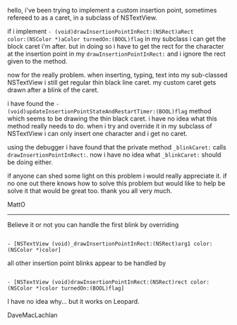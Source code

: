 

hello, i've been trying to implement a custom insertion point, sometimes refereed to as a caret, in a subclass of NSTextView. 

if i implement <code>- (void)drawInsertionPointInRect:(NSRect)aRect color:(NSColor *)aColor turnedOn:(BOOL)flag</code> in my subclass i can get the block caret i'm after. but in doing so i have to get the rect for the character at the insertion point in my <code>drawInsertionPointInRect:</code> and i ignore the rect given to the method.

now for the really problem. when inserting, typing, text into my sub-classed NSTextView i still get regular thin black line caret. my custom caret gets drawn after a blink of the caret.

i have found the <code>- (void)updateInsertionPointStateAndRestartTimer:(BOOL)flag</code> method which seems to be drawing the thin black caret. i have no idea what this method really needs to do. when i try and override it in my subclass of NSTextView i can only insert one character and i get no caret.

using the debugger i have found that the private method <code>_blinkCaret:</code> calls <code>drawInsertionPointInRect:</code>. now i have no idea what <code>_blinkCaret:</code> should be doing either.

if anyone can shed some light on this problem i would really appreciate it. if no one out there knows how to solve this problem but would like to help be solve it that would be great too. thank you all very much.

MattO

----
Believe it or not you can handle the first blink by overriding

<code>
- [NSTextView (void)_drawInsertionPointInRect:(NSRect)arg1 color:(NSColor *)color]
</code>

all other insertion point blinks appear to be handled by

<code>
- [NSTextView (void)drawInsertionPointInRect:(NSRect)rect color:(NSColor *)color turnedOn:(BOOL)flag]
</code>

I have no idea why... but it works on Leopard.

DaveMacLachlan
